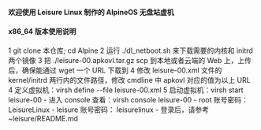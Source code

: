 #### 欢迎使用 Leisure Linux 制作的 AlpineOS 无盘站虚机

#### x86_64 版本使用说明
  1 git clone 本仓库;  cd Alpine
  2 运行 ./dl_netboot.sh 来下载需要的内核和 initrd 两个镜像
  3 把 ./leisure-00.apkovl.tar.gz scp 到本地或者云端的 Web 上，上传后，确保能通过 wget 一个 URL 下载到
  4 修改 leisure-00.xml 文件的 kernel/initrd 两行内的文件路径，修改 cmdline 中 apkovl 对应的值为以上 URL
  4 定义虚拟机：virsh define --file leisure-00.xml
  5 启动虚拟机：virsh start leisure-00
    - 进入 console 查看：virsh console leisure-00
      - root 账号密码： LeisureLinux
      - leisure 账号密码： leisurelinux
      - 登录后，请参考 ~leisure/README.md 
